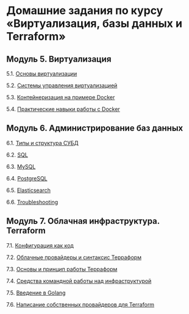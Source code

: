 # Домашние задания по курсу «Виртуализация, базы данных и Terraform»


## Модуль 5. Виртуализация

5.1. [Основы виртуализации](5.1.md)

5.2. [Системы управления виртуализацией](5.2.md)

5.3. [Контейнеризация на примере Docker](5.3.md)

5.4. [Практические навыки работы с Docker](5.4.md)

## Модуль 6. Администрирование баз данных

6.1. [Типы и структура СУБД](6.1.md)

6.2. [SQL](6.2.md)

6.3. [MySQL](6.3.md)

6.4. [PostgreSQL](6.4.md)

6.5. [Elasticsearch](6.5.md)

6.6. [Troubleshooting](6.6.md)

## Модуль 7. Облачная инфраструктура. Terraform

7.1. [Конфигурация как код]() 

7.2. [Облачные провайдеры и синтаксис Терраформ]()

7.3. [Основы и принцип работы Терраформ]()

7.4. [Средства командной работы над инфраструктурой]()

7.5. [Введение в Golang]()

7.6. [Написание собственных провайдеров для Terraform]()
